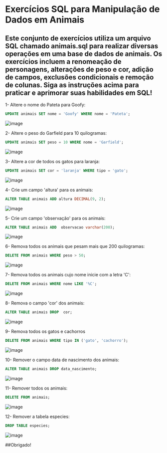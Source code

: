 # Exercícios SQL para Manipulação de Dados em Animais

## Este conjunto de exercícios utiliza um arquivo SQL chamado animais.sql para realizar diversas operações em uma base de dados de animais. Os exercícios incluem a renomeação de personagens, alterações de peso e cor, adição de campos, exclusões condicionais e remoção de colunas. Siga as instruções acima para praticar e aprimorar suas habilidades em SQL!

1- Altere o nome do Pateta para Goofy:
```SQL
UPDATE animais SET nome = 'Goofy' WHERE nome = 'Pateta';
```

![image](https://github.com/AndreFelipefer/Base-de-Dados-Animais-DELETE-ALTER-UPDATE-E-DROP/assets/129207232/07f0831b-4876-4aed-a72f-5ec3ef61d8d4)


2- Altere o peso do Garfield para 10 quilogramas:
```SQL
UPDATE animais SET peso = 10 WHERE nome = 'Garfield';
```
![image](https://github.com/AndreFelipefer/Base-de-Dados-Animais-DELETE-ALTER-UPDATE-E-DROP/assets/129207232/b3809bd3-274c-42d1-9f31-43078125e103)

3- Altere a cor de todos os gatos para laranja:
```SQL
UPDATE animais SET cor = 'laranja' WHERE tipo = 'gato';
```
![image](https://github.com/AndreFelipefer/Base-de-Dados-Animais-DELETE-ALTER-UPDATE-E-DROP/assets/129207232/413ac45b-dbef-4728-b8f7-4b4bd76614a6)

4- Crie um campo 'altura' para os animais:
```SQL
ALTER TABLE animais ADD altura DECIMAL(9, 2);
```
![image](https://github.com/AndreFelipefer/Base-de-Dados-Animais-DELETE-ALTER-UPDATE-E-DROP/assets/129207232/d26af922-0b3d-48f5-8170-02f927c549f4)

5- Crie um campo 'observação' para os animais:
```SQL
ALTER TABLE animais ADD  observacao varchar(200);
```
![image](https://github.com/AndreFelipefer/Base-de-Dados-Animais-DELETE-ALTER-UPDATE-E-DROP/assets/129207232/dc6ff5eb-202e-4ae9-b2a5-bfa6edf3629b)

6- Remova todos os animais que pesam mais que 200 quilogramas:
```SQL
DELETE FROM animais WHERE peso > 50;
```
![image](https://github.com/AndreFelipefer/Base-de-Dados-Animais-DELETE-ALTER-UPDATE-E-DROP/assets/129207232/1e40b96f-b67f-4798-8144-e48500949dd5)

7- Remova todos os animais cujo nome inicie com a letra 'C':
```SQL
DELETE FROM animais WHERE nome LIKE '%C';
```
![image](https://github.com/AndreFelipefer/Base-de-Dados-Animais-DELETE-ALTER-UPDATE-E-DROP/assets/129207232/a50cba85-9a4d-4a29-bf43-ad53cb72ddce)

8- Remova o campo 'cor' dos animais:
```SQL
ALTER TABLE animais DROP  cor;
```
![image](https://github.com/AndreFelipefer/Base-de-Dados-Animais-DELETE-ALTER-UPDATE-E-DROP/assets/129207232/80a144f3-0c87-4b1c-a48c-840483fd5a7d)

9- Remova todos os gatos e cachorros
```SQL
DELETE FROM animais WHERE tipo IN ('gato', 'cachorro');
```
![image](https://github.com/AndreFelipefer/Base-de-Dados-Animais-DELETE-ALTER-UPDATE-E-DROP/assets/129207232/b53b5dc3-cb3f-4bbd-ae33-39c0a392e489)

10- Remover o campo data de nascimento dos animais:
```SQL
ALTER TABLE animais DROP data_nascimento;
```
![image](https://github.com/AndreFelipefer/Base-de-Dados-Animais-DELETE-ALTER-UPDATE-E-DROP/assets/129207232/c4743000-d44b-4802-86b1-dcae0d9f3de9)

11- Remover todos os animais:
```SQL
DELETE FROM animais;
```
![image](https://github.com/AndreFelipefer/Base-de-Dados-Animais-DELETE-ALTER-UPDATE-E-DROP/assets/129207232/c09d595c-1bbc-42dc-a8f6-fb5b1cfef825)

12- Remover a tabela especies:
```SQL
DROP TABLE especies;
```
![image](https://github.com/AndreFelipefer/Base-de-Dados-Animais-DELETE-ALTER-UPDATE-E-DROP/assets/129207232/469ab704-1de0-4f97-bd7e-04899e03ef03)

##Obrigado!
